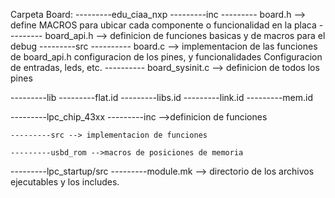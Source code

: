 
Carpeta Board:
---------edu_ciaa_nxp
	---------inc
		--------- board.h --> define MACROS para ubicar cada  componente o 				      			funcionalidad en la placa 
		--------- board_api.h --> definicion de funciones basicas y de macros 							para el debug
	---------src
		---------- board.c --> implementacion de las funciones de board_api.h
					configuracion de los pines, y funcionalidades
					Configuracion de entradas, leds, etc.
		---------- board_sysinit.c --> definicion de todos los pines

---------lib
	---------flat.id
	---------libs.id
	---------link.id
	---------mem.id

---------lpc_chip_43xx
	---------inc -->definicion de funciones
		
	---------src --> implementacion de funciones

	---------usbd_rom -->macros de posiciones de memoria  		

---------lpc_startup/src
---------module.mk --> directorio de los archivos ejecutables y los includes.
